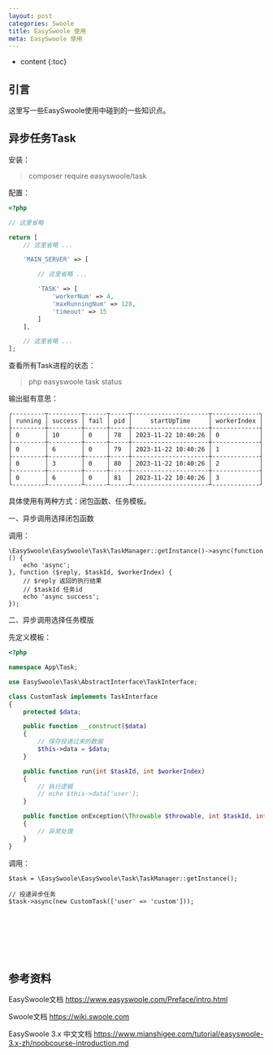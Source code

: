 ```yaml
---
layout: post
categories: Swoole
title: EasySwoole 使用
meta: EasySwoole 使用
---
```

* content
{:toc}

## 引言

这里写一些EasySwoole使用中碰到的一些知识点。

## 异步任务Task

安装：
> composer require easyswoole/task

配置：
```php
<?php

// 这里省略

return [
    // 这里省略 ...

    'MAIN_SERVER' => [

        // 这里省略 ...

        'TASK' => [
            'workerNum' => 4,
            'maxRunningNum' => 128,
            'timeout' => 15
        ]
    ],

    // 这里省略 ...
];
```

查看所有Task进程的状态：
> php easyswoole task status

输出挺有意思：
```
┌---------┬---------┬------┬-----┬---------------------┬-------------┐
│ running │ success │ fail │ pid │     startUpTime     │ workerIndex │
├---------┼---------┼------┼-----┼---------------------┼-------------┤
│ 0       │ 10      │ 0    │ 78  │ 2023-11-22 10:40:26 │ 0           │
├---------┼---------┼------┼-----┼---------------------┼-------------┤
│ 0       │ 6       │ 0    │ 79  │ 2023-11-22 10:40:26 │ 1           │
├---------┼---------┼------┼-----┼---------------------┼-------------┤
│ 0       │ 3       │ 0    │ 80  │ 2023-11-22 10:40:26 │ 2           │
├---------┼---------┼------┼-----┼---------------------┼-------------┤
│ 0       │ 6       │ 0    │ 81  │ 2023-11-22 10:40:26 │ 3           │
└---------┴---------┴------┴-----┴---------------------┴-------------┘
```

具体使用有两种方式：闭包函数、任务模板。

一、异步调用选择闭包函数

调用：
```
\EasySwoole\EasySwoole\Task\TaskManager::getInstance()->async(function () {
    echo 'async';
}, function ($reply, $taskId, $workerIndex) {
    // $reply 返回的执行结果
    // $taskId 任务id
    echo 'async success';
});
```

二、异步调用选择任务模版

先定义模板：
```php
<?php

namespace App\Task;

use EasySwoole\Task\AbstractInterface\TaskInterface;

class CustomTask implements TaskInterface
{
    protected $data;

    public function __construct($data)
    {
        // 保存投递过来的数据
        $this->data = $data;
    }

    public function run(int $taskId, int $workerIndex)
    {
        // 执行逻辑
        // echo $this->data['user'];
    }

    public function onException(\Throwable $throwable, int $taskId, int $workerIndex)
    {
        // 异常处理
    }
}
```

调用：
```
$task = \EasySwoole\EasySwoole\Task\TaskManager::getInstance();

// 投递异步任务
$task->async(new CustomTask(['user' => 'custom']));
```







<br/><br/><br/><br/><br/>
## 参考资料

EasySwoole文档 <https://www.easyswoole.com/Preface/intro.html>

Swoole文档 <https://wiki.swoole.com>

EasySwoole 3.x 中文文档 <https://www.mianshigee.com/tutorial/easyswoole-3.x-zh/noobcourse-introduction.md>

